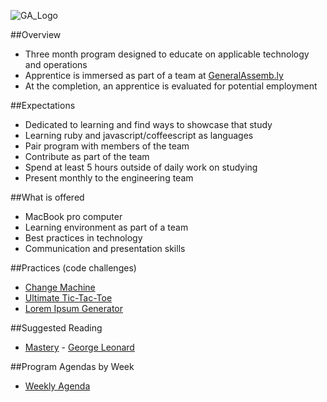 ![GA_Logo](https://raw.github.com/generalassembly/ga-ruby-on-rails-for-devs/master/images/ga.png)

##Overview

- Three month program designed to educate on applicable technology and operations
- Apprentice is immersed as part of a team at [GeneralAssemb.ly](http://generalassemb.ly)
- At the completion, an apprentice is evaluated for potential employment

##Expectations

- Dedicated to learning and find ways to showcase that study
- Learning ruby and javascript/coffeescript as languages
- Pair program with members of the team
- Contribute as part of the team
- Spend at least 5 hours outside of daily work on studying
- Present monthly to the engineering team

##What is offered

- MacBook pro computer
- Learning environment as part of a team
- Best practices in technology
- Communication and presentation skills

##Practices (code challenges)

- [Change Machine](https://github.com/generalassembly/apprenticeship/blob/master/code-challenges/change-machine.md)
- [Ultimate Tic-Tac-Toe](https://github.com/generalassembly/apprenticeship/blob/master/code-challenges/ultimate-tic-tac-toe.md)
- [Lorem Ipsum Generator](https://github.com/generalassembly/apprenticeship/blob/master/code-challenges/lorem-ipsum-challenge.md)

##Suggested Reading

- [Mastery](http://www.scribd.com/doc/257928/-Mastery-by-George-Leonard) - [George Leonard](http://en.wikipedia.org/wiki/George_Leonard)

##Program Agendas by Week
- [Weekly Agenda](https://github.com/generalassembly/apprenticeship/blob/master/weekly-agendas.md)
